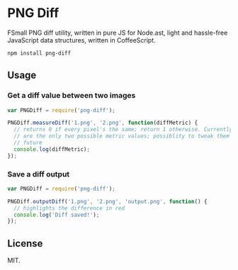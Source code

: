 # PNG Diff
FSmall PNG diff utility, written in pure JS for Node.ast, light and hassle-free JavaScript data structures, written in CoffeeScript.

```bash
npm install png-diff
```

## Usage

### Get a diff value between two images

```js
var PNGDiff = require('png-diff');

PNGDiff.measureDiff('1.png', '2.png', function(diffMetric) {
  // returns 0 if every pixel's the same; return 1 otherwise. Currently, these
  // are the only two possible metric values; possiblity to tweak them in the
  // future
  console.log(diffMetric);
});
```

### Save a diff output

```js
var PNGDiff = require('png-diff');

PNGDiff.outputDiff('1.png', '2.png', 'output.png', function() {
  // highlights the difference in red
  console.log('Diff saved!');
});
```

## License
MIT.
